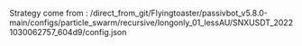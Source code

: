 Strategy come from : /direct_from_git/Flyingtoaster/passivbot_v5.8.0-main/configs/particle_swarm/recursive/longonly_01_lessAU/SNXUSDT_20221030062757_604d9/config.json
